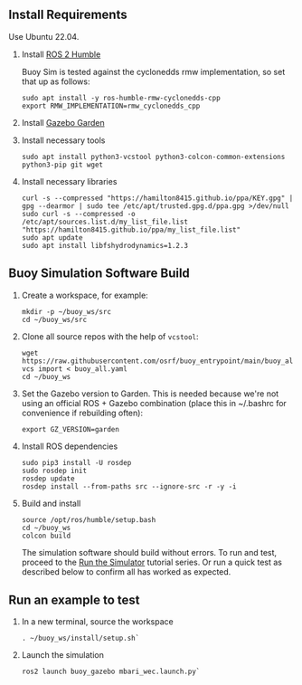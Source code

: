 ## Install Requirements
Use Ubuntu 22.04.

1. Install [ROS 2 Humble](https://docs.ros.org/en/humble/index.html)

   Buoy Sim is tested against the cyclonedds rmw implementation, so set that up as follows:
   ```
   sudo apt install -y ros-humble-rmw-cyclonedds-cpp
   export RMW_IMPLEMENTATION=rmw_cyclonedds_cpp
   ```
1. Install [Gazebo Garden](https://gazebosim.org/docs/garden)


1. Install necessary tools

   ```
   sudo apt install python3-vcstool python3-colcon-common-extensions python3-pip git wget
   ```

1. Install necessary libraries

   ```
   curl -s --compressed "https://hamilton8415.github.io/ppa/KEY.gpg" | gpg --dearmor | sudo tee /etc/apt/trusted.gpg.d/ppa.gpg >/dev/null
   sudo curl -s --compressed -o /etc/apt/sources.list.d/my_list_file.list "https://hamilton8415.github.io/ppa/my_list_file.list"
   sudo apt update
   sudo apt install libfshydrodynamics=1.2.3
   ```


## Buoy Simulation Software Build

1. Create a workspace, for example:

   ```
   mkdir -p ~/buoy_ws/src
   cd ~/buoy_ws/src
   ```

1. Clone all source repos with the help of `vcstool`:

   ```
   wget https://raw.githubusercontent.com/osrf/buoy_entrypoint/main/buoy_all.yaml
   vcs import < buoy_all.yaml
   cd ~/buoy_ws
   ```

1. Set the Gazebo version to Garden. This is needed because we're not using an
   official ROS + Gazebo combination (place this in ~/.bashrc for convenience if rebuilding often):

   ```
   export GZ_VERSION=garden
   ```

1. Install ROS dependencies

   ```
   sudo pip3 install -U rosdep
   sudo rosdep init
   rosdep update
   rosdep install --from-paths src --ignore-src -r -y -i
   ```

1. Build and install

   ```
   source /opt/ros/humble/setup.bash
   cd ~/buoy_ws
   colcon build
   ```

   The simulation software should build without errors.  To run and test, proceed to the [Run the Simulator](../../../tutorials/#running-the-simulator) tutorial series.  Or run a quick test as described below to confirm all has worked as expected.

## Run an example to test

1. In a new terminal, source the workspace

   ```
   . ~/buoy_ws/install/setup.sh`
   ```

1. Launch the simulation

   ```
   ros2 launch buoy_gazebo mbari_wec.launch.py`
   ```

